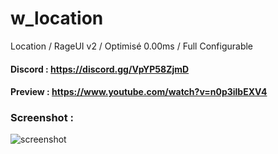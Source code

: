# w_location
Location / RageUI v2 / Optimisé 0.00ms / Full Configurable

#### Discord : https://discord.gg/VpYP58ZjmD

#### Preview : https://www.youtube.com/watch?v=n0p3ilbEXV4

### Screenshot :

![screenshot](https://cdn.discordapp.com/attachments/658236178268684291/928384089860489276/unknown.png)
